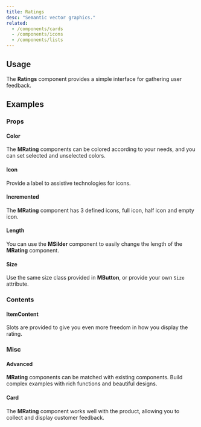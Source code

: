 ```yaml
---
title: Ratings
desc: "Semantic vector graphics."
related:
  - /components/cards
  - /components/icons
  - /components/lists
---
```


## Usage

The **Ratings** component provides a simple interface for gathering user feedback.

<ratings-usage></ratings-usage>

## Examples

### Props

#### Color

The **MRating** components can be colored according to your needs, and you can set selected and unselected colors.

<masa-example file="Examples.components.ratings.Color"></masa-example>

#### Icon

Provide a label to assistive technologies for icons.

<masa-example file="Examples.components.ratings.IconLabel"></masa-example>

#### Incremented

The **MRating** component has 3 defined icons, full icon, half icon and empty icon.

<masa-example file="Examples.components.ratings.Incremented"></masa-example>

#### Length

You can use the **MSilder** component to easily change the length of the **MRating** component.

<masa-example file="Examples.components.ratings.Length"></masa-example>

#### Size

Use the same size class provided in **MButton**, or provide your own `Size` attribute.

<masa-example file="Examples.components.ratings.Size"></masa-example>

### Contents

#### ItemContent

Slots are provided to give you even more freedom in how you display the rating.

<masa-example file="Examples.components.ratings.ItemContent"></masa-example>

### Misc

#### Advanced

**MRating** components can be matched with existing components. Build complex examples with rich functions and beautiful designs.

<masa-example file="Examples.components.ratings.Advanced"></masa-example>

#### Card

The **MRating** component works well with the product, allowing you to collect and display customer feedback.

<masa-example file="Examples.components.ratings.Card"></masa-example>